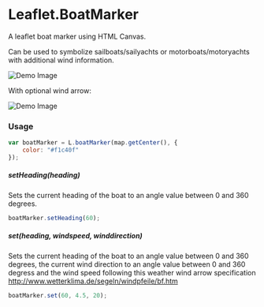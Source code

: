 Leaflet.BoatMarker
==================

A leaflet boat marker using HTML Canvas.

Can be used to symbolize sailboats/sailyachts or motorboats/motoryachts with additional wind information.

![Demo Image](http://i.imgur.com/H4q765r.png)

With optional wind arrow:

![Demo Image](http://i.imgur.com/KYZaG8C.png)

### Usage

```javascript
var boatMarker = L.boatMarker(map.getCenter(), {
  	color: "#f1c40f"
});
```

##### setHeading(heading)

Sets the current heading of the boat to an angle value between 0 and 360 degrees.

```javascript
boatMarker.setHeading(60);
```

##### set(heading, windspeed, winddirection)

Sets the current heading of the boat to an angle value between 0 and 360 degrees,
the current wind direction to an angle value between 0 and 360 degress and the wind
speed following this weather wind arrow specification http://www.wetterklima.de/segeln/windpfeile/bf.htm

```javascript
boatMarker.set(60, 4.5, 20);
```
